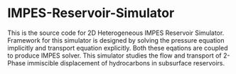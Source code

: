 # IMPES-Reservoir-Simulator
This is the source code for 2D Heterogeneous IMPES Reservoir Simulator. Framework for this simulator is designed by solving the pressure equation implicitly and transport equation explicitly. Both these eqations are coupled to produce IMPES solver. This simulator studies the flow and transport of 2-Phase immiscible displacement of hydrocarbons in subsurface reservoirs.
